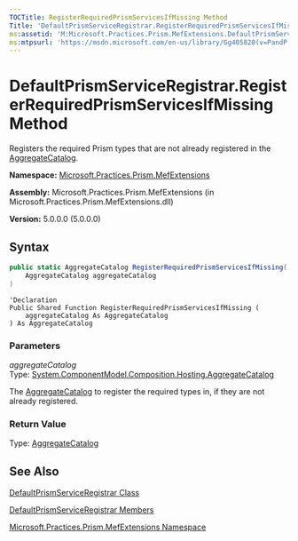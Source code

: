 ```yaml
---
TOCTitle: RegisterRequiredPrismServicesIfMissing Method
Title: 'DefaultPrismServiceRegistrar.RegisterRequiredPrismServicesIfMissing Method (Microsoft.Practices.Prism.MefExtensions)'
ms:assetid: 'M:Microsoft.Practices.Prism.MefExtensions.DefaultPrismServiceRegistrar.RegisterRequiredPrismServicesIfMissing(System.ComponentModel.Composition.Hosting.AggregateCatalog)'
ms:mtpsurl: 'https://msdn.microsoft.com/en-us/library/Gg405820(v=PandP.50)'
---
```



# DefaultPrismServiceRegistrar.RegisterRequiredPrismServicesIfMissing Method

Registers the required Prism types that are not already registered in the [AggregateCatalog](http://msdn.microsoft.com/en-us/library/dd833165).

**Namespace:** [Microsoft.Practices.Prism.MefExtensions](https://msdn.microsoft.com/en-us/library/microsoft.practices.prism.mefextensions(v=pandp.50))

**Assembly:** Microsoft.Practices.Prism.MefExtensions (in Microsoft.Practices.Prism.MefExtensions.dll)

**Version:** 5.0.0.0 (5.0.0.0)

## Syntax

```C#
public static AggregateCatalog RegisterRequiredPrismServicesIfMissing(
	AggregateCatalog aggregateCatalog
)
```
```VB
'Declaration
Public Shared Function RegisterRequiredPrismServicesIfMissing ( 
	aggregateCatalog As AggregateCatalog
) As AggregateCatalog
```

### Parameters

*aggregateCatalog*  
   Type: [System.ComponentModel.Composition.Hosting.AggregateCatalog](http://msdn.microsoft.com/en-us/library/dd833165)
   
   The [AggregateCatalog](http://msdn.microsoft.com/en-us/library/dd833165) to register the required types in, if they are not already registered.

### Return Value

Type: [AggregateCatalog](http://msdn.microsoft.com/en-us/library/dd833165)

## See Also

[DefaultPrismServiceRegistrar Class](https://msdn.microsoft.com/en-us/library/microsoft.practices.prism.mefextensions.defaultprismserviceregistrar(v=pandp.50))

[DefaultPrismServiceRegistrar Members](https://msdn.microsoft.com/en-us/library/microsoft.practices.prism.mefextensions.defaultprismserviceregistrar_members(v=pandp.50))

[Microsoft.Practices.Prism.MefExtensions Namespace](https://msdn.microsoft.com/en-us/library/microsoft.practices.prism.mefextensions(v=pandp.50))
